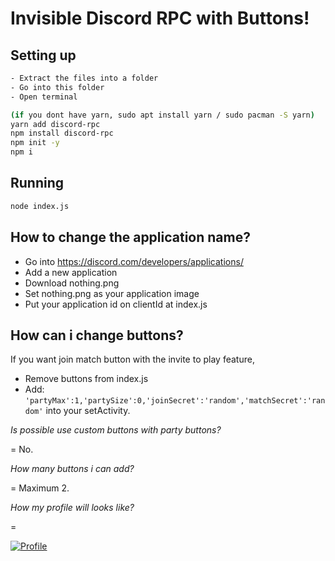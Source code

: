 # Invisible Discord RPC with Buttons!

## Setting up
```sh
- Extract the files into a folder
- Go into this folder
- Open terminal

(if you dont have yarn, sudo apt install yarn / sudo pacman -S yarn)
yarn add discord-rpc
npm install discord-rpc
npm init -y
npm i
```

## Running
```sh
node index.js
```

## How to change the application name?
- Go into https://discord.com/developers/applications/
- Add a new application
- Download nothing.png
- Set nothing.png as your application image
- Put your application id on clientId at index.js

## How can i change buttons?
If you want join match button with the invite to play feature,
- Remove buttons from index.js
- Add: `'partyMax':1,'partySize':0,'joinSecret':'random','matchSecret':'random'` into your setActivity.

*Is possible use custom buttons with party buttons?*

= No.

*How many buttons i can add?*

= Maximum 2.

*How my profile will looks like?*

= 

[![Profile](https://i.imgur.com/AK1z37c.png)](https://github.com/norkz)
